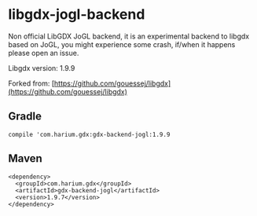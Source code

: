 # libgdx-jogl-backend

Non official LibGDX JoGL backend, it is an experimental backend to
libgdx based on JoGL, you might experience some crash, if/when it
happens please open an issue.

Libgdx version: 1.9.9

Forked from: [https://github.com/gouessej/libgdx](https://github.com/gouessej/libgdx)


## Gradle
```
compile 'com.harium.gdx:gdx-backend-jogl:1.9.9
```

## Maven
```
<dependency>
  <groupId>com.harium.gdx</groupId>
  <artifactId>gdx-backend-jogl</artifactId>
  <version>1.9.7</version>
</dependency>
```
